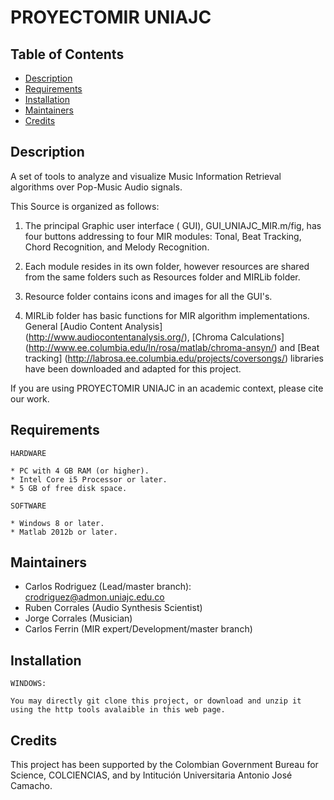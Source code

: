 # PROYECTOMIR UNIAJC

## Table of Contents

* [Description](README.md#description)
* [Requirements](README.md#requirements)
* [Installation](README.md#installation)
* [Maintainers](README.md#maintainers)
* [Credits](README.md#credits)

## Description

A set of tools to analyze and visualize Music Information Retrieval algorithms over Pop-Music Audio signals.

This Source is organized as follows:

1) The principal Graphic user interface ( GUI), GUI_UNIAJC_MIR.m/fig, has four buttons addressing to four MIR modules: Tonal, Beat Tracking, Chord Recognition, and Melody Recognition. 

2) Each module resides in its own folder, however resources are shared from the same folders such as Resources folder and MIRLib folder.

3) Resource folder contains icons and images for all the GUI's.

4) MIRLib folder has basic functions for MIR algorithm implementations. General [Audio Content Analysis] (http://www.audiocontentanalysis.org/), [Chroma Calculations] (http://www.ee.columbia.edu/ln/rosa/matlab/chroma-ansyn/) and [Beat tracking] (http://labrosa.ee.columbia.edu/projects/coversongs/) libraries have been downloaded and adapted for this project. 

If you are using PROYECTOMIR UNIAJC in an academic context, please cite our work. 

## Requirements
  ```
HARDWARE

* PC with 4 GB RAM (or higher). 
* Intel Core i5 Processor or later. 
* 5 GB of free disk space.
```

  ```
SOFTWARE

* Windows 8 or later.
* Matlab 2012b or later.
```

## Maintainers

* Carlos Rodriguez (Lead/master branch): <crodriguez@admon.uniajc.edu.co>
* Ruben Corrales (Audio Synthesis Scientist)
* Jorge Corrales (Musician)
* Carlos Ferrin (MIR expert/Development/master branch)

## Installation

  ```
WINDOWS:

You may directly git clone this project, or download and unzip it using the http tools avalaible in this web page.
```
## Credits

This project has been supported by the Colombian Government Bureau for Science, COLCIENCIAS, and by Intitución Universitaria Antonio José Camacho.
